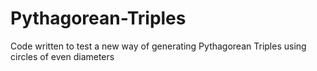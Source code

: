 # Pythagorean-Triples

Code written to test a new way of generating Pythagorean Triples using circles of even diameters

